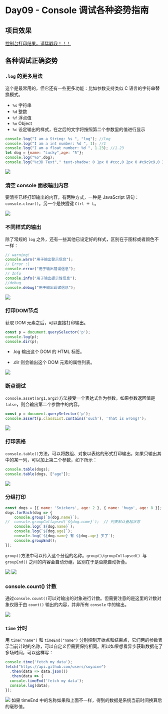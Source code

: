 # Day09 - Console 调试各种姿势指南

## 项目效果
[控制台打印结果，请猛戳我！！！](https://blog.csdn.net/qq_39207948/article/details/85261675)
## 各种调试正确姿势
### `.log` 的更多用法
这个是最常用的，但它还有一些更多功能：比如参数支持类似 C 语言的字符串替换模式。
- `%s` 字符串
- `%d` 整数
- `%f` 浮点值
- `%o` Object
- `%c` 设定输出的样式，在之后的文字将按照第二个参数里的值进行显示

```js
console.log("I am a String: %s ", "log"); //log
console.log("I am a int number: %d ", 1); //1
console.log("I am a float number: %d ", 1.23); //1.23
let dog = {name: "Lucky",age: "5"};
console.log("%o",dog);
console.log("%c3D Text"," text-shadow: 0 1px 0 #ccc,0 2px 0 #c9c9c9,0 3px 0 #bbb,0 4px 0 #b9b9b9,0 5px 0 #aaa,0 6px 1px rgba(0,0,0,.1),0 0 5px rgba(0,0,0,.1),0 1px 3px rgba(0,0,0,.3),0 3px 5px rgba(0,0,0,.2),0 5px 10px rgba(0,0,0,.25),0 10px 10px rgba(0,0,0,.2),0 20px 20px rgba(0,0,0,.15);font-size:5em");
```

![](http://om1c35wrq.bkt.clouddn.com/day9-log-method.png)


### 清空 console 面板输出内容

要清空已经打印输出的内容，有两种方式，一种是 JavaScript 语句： `console.clear()`。另一个是快捷键 `Ctrl ＋ L`。

![](http://om1c35wrq.bkt.clouddn.com/day9-2-2-2.gif)

### 不同样式的输出

除了常规的 `log` 之外，还有一些其他已设定好的样式，区别在于图标或者颜色不一样：

```js
// warning!
console.warn("用于输出警示信息");
// Error :|
console.error("用于输出错误信息");
// Info
console.info("用于输出提示性信息");
//debug
console.debug("用于输出调试信息");
```

![](http://om1c35wrq.bkt.clouddn.com/day9-warn-info.png)

### 打印DOM节点
获取 DOM 元素之后，可以直接打印输出。

```js
const p = document.querySelector('p');
console.log(p);
console.dir(p);
```

*  .log 输出这个 DOM 的 HTML 标签。

* .dir 则会输出这个 DOM 元素的属性列表。

![](http://om1c35wrq.bkt.clouddn.com/day9-dir-p.png)


### 断点调试

`console.asset(arg1,arg2)`方法接受一个表达式作为参数，如果参数返回值是`false`，则会输出第二个参数中的内容。


```js
const p = document.querySelector('p');
console.assert(p.classList.contains('ouch'), 'That is wrong!');
```

![](http://om1c35wrq.bkt.clouddn.com/day9-assert.png)

### 打印表格
`console.table()`方法，可以将数组、对象以表格的形式打印输出，如果只输出其中的某一列，可以加上第二个参数，如下所示：

```Javascript
console.table(dogs);
console.table(dogs, ["age"]);
```
![](http://om1c35wrq.bkt.clouddn.com/day9-table.png)

### 分组打印

```Javascript
const dogs = [{ name: 'Snickers', age: 2 }, { name: 'hugo', age: 8 }];
dogs.forEach(dog => {
    console.group(`${dog.name}`);        
//  console.groupCollapsed(`${dog.name}`);  // 列表默认叠起状态
    console.log(`${dog.name}`);
    console.log(`${dog.age}`);
    console.log(`${dog.name} 有 ${dog.age} 岁了`);
    console.groupEnd();
});
```
`group()`方法中可以传入这个分组的名称。`group()/groupCollapsed() `与 `groupEnd()` 之间的内容会自动分组，区别在于是否能自动折叠。

![](http://om1c35wrq.bkt.clouddn.com/day9-group-1.png)
![](http://om1c35wrq.bkt.clouddn.com/day9-group-2.png)

### console.count() 计数

通过`console.count()`可以对输出的对象进行计数。但需要注意的是这里的计数对象仅限于由 `count()` 输出的内容，并非所有 `console` 中的输出。

![](http://om1c35wrq.bkt.clouddn.com/day9-count11.png)

### `time` 计时

用 `time("name")` 和 `timeEnd("name")` 分别控制开始点和结束点，它们两的参数表示当前计时的名称，可以自定义但需要保持相同。所以如果想看异步获取数据花了多场时间，可以这样写：

````js
console.time('fetch my data');
fetch("https://api.github.com/users/soyaine")
  .then(data => data.json())
  .then(data => {
  console.timeEnd('fetch my data');
  console.log(data);
});
````
![](http://om1c35wrq.bkt.clouddn.com/day9-time.png)
如果 timeEnd 中的名称如果和上面不一样，得到的数据是系统当前时间换算后的毫秒值。

